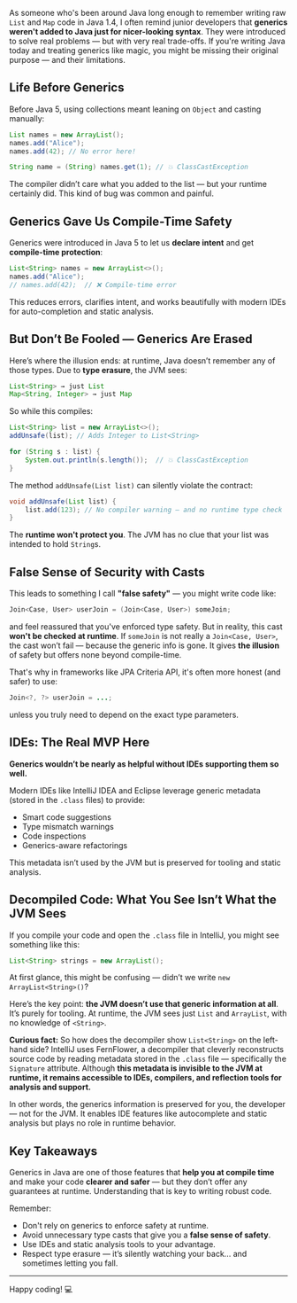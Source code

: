 As someone who's been around Java long enough to remember writing raw `List` and `Map` code in Java 1.4, I often remind junior developers that **generics weren't added to Java just for nicer-looking syntax**. They were introduced to solve real problems — but with very real trade-offs. If you're writing Java today and treating generics like magic, you might be missing their original purpose — and their limitations.

## Life Before Generics

Before Java 5, using collections meant leaning on `Object` and casting manually:

```java
List names = new ArrayList();
names.add("Alice");
names.add(42); // No error here!

String name = (String) names.get(1); // 💥 ClassCastException
```

The compiler didn’t care what you added to the list — but your runtime certainly did. This kind of bug was common and painful.

## Generics Gave Us Compile-Time Safety

Generics were introduced in Java 5 to let us **declare intent** and get **compile-time protection**:

```java
List<String> names = new ArrayList<>();
names.add("Alice");
// names.add(42);  // ❌ Compile-time error
```

This reduces errors, clarifies intent, and works beautifully with modern IDEs for auto-completion and static analysis.

## But Don’t Be Fooled — Generics Are Erased

Here’s where the illusion ends: at runtime, Java doesn’t remember any of those types. Due to **type erasure**, the JVM sees:

```java
List<String> → just List
Map<String, Integer> → just Map
```

So while this compiles:

```java
List<String> list = new ArrayList<>();
addUnsafe(list); // Adds Integer to List<String>

for (String s : list) {
    System.out.println(s.length());  // 💥 ClassCastException
}
```

The method `addUnsafe(List list)` can silently violate the contract:

```java
void addUnsafe(List list) {
    list.add(123); // No compiler warning — and no runtime type check
}
```

The **runtime won't protect you**. The JVM has no clue that your list was intended to hold `String`s.

## False Sense of Security with Casts

This leads to something I call **"false safety"** — you might write code like:

```java
Join<Case, User> userJoin = (Join<Case, User>) someJoin;
```

and feel reassured that you've enforced type safety. But in reality, this cast **won't be checked at runtime**. If `someJoin` is not really a `Join<Case, User>`, the cast won’t fail — because the generic info is gone. It gives **the illusion** of safety but offers none beyond compile-time.

That's why in frameworks like JPA Criteria API, it's often more honest (and safer) to use:

```java
Join<?, ?> userJoin = ...;
```

unless you truly need to depend on the exact type parameters.

## IDEs: The Real MVP Here

**Generics wouldn’t be nearly as helpful without IDEs supporting them so well.**

Modern IDEs like IntelliJ IDEA and Eclipse leverage generic metadata (stored in the `.class` files) to provide:
- Smart code suggestions
- Type mismatch warnings
- Code inspections
- Generics-aware refactorings

This metadata isn’t used by the JVM but is preserved for tooling and static analysis.

## Decompiled Code: What You See Isn’t What the JVM Sees

If you compile your code and open the `.class` file in IntelliJ, you might see something like this:

```java
List<String> strings = new ArrayList();
```

At first glance, this might be confusing — didn’t we write `new ArrayList<String>()`?

Here’s the key point: **the JVM doesn’t use that generic information at all**. It’s purely for tooling. At runtime, the JVM sees just `List` and `ArrayList`, with no knowledge of `<String>`.

**Curious fact:** So how does the decompiler show `List<String>` on the left-hand side? IntelliJ uses FernFlower, a decompiler that cleverly reconstructs source code by reading metadata stored in the `.class` file — specifically the `Signature` attribute. Although **this metadata is invisible to the JVM at runtime, it remains accessible to IDEs, compilers, and reflection tools for analysis and support.**

In other words, the generics information is preserved for you, the developer — not for the JVM. It enables IDE features like autocomplete and static analysis but plays no role in runtime behavior.

## Key Takeaways

Generics in Java are one of those features that **help you at compile time** and make your code **clearer and safer** — but they don’t offer any guarantees at runtime. Understanding that is key to writing robust code.

Remember:
- Don't rely on generics to enforce safety at runtime.
- Avoid unnecessary type casts that give you a **false sense of safety**.
- Use IDEs and static analysis tools to your advantage.
- Respect type erasure — it’s silently watching your back... and sometimes letting you fall.

---

Happy coding! 💻